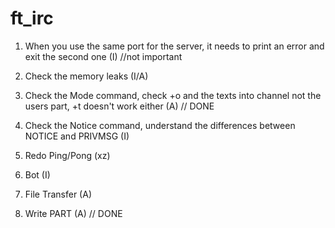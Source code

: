 # ft_irc

1. When you use the same port for the server, it needs to print an error and exit the second one (I) //not important

2. Check the memory leaks (I/A)

3. Check the Mode command, check +o and the texts into channel not the users part, +t doesn't work either (A) // DONE

4. Check the Notice command, understand the differences between NOTICE and PRIVMSG (I)

5. Redo Ping/Pong (xz)

6. Bot (I)

7. File Transfer (A)

8. Write PART (A) // DONE